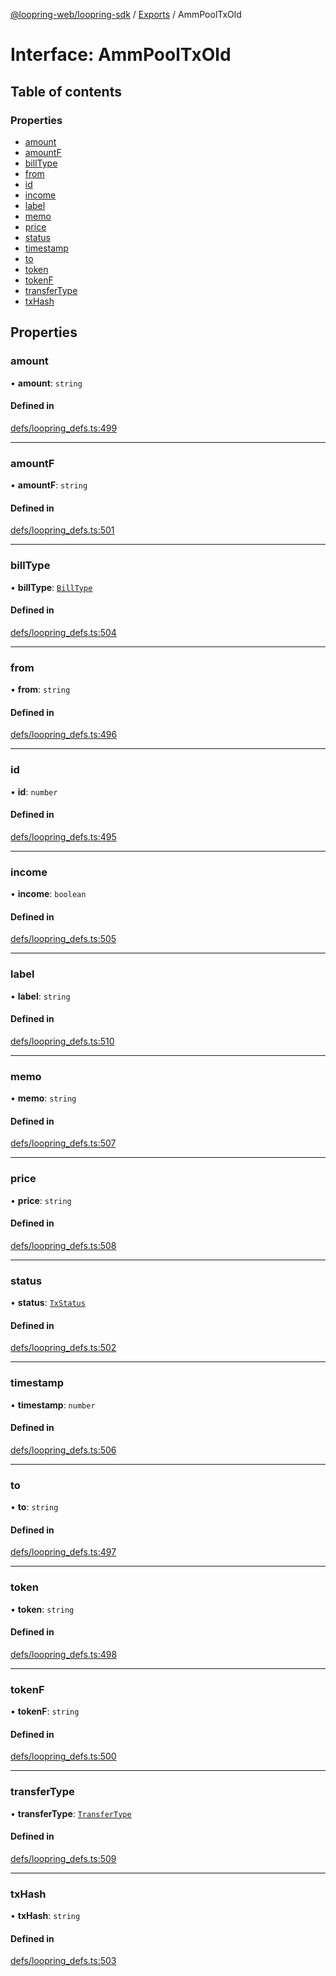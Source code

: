 [@loopring-web/loopring-sdk](../README.md) / [Exports](../modules.md) / AmmPoolTxOld

# Interface: AmmPoolTxOld

## Table of contents

### Properties

- [amount](AmmPoolTxOld.md#amount)
- [amountF](AmmPoolTxOld.md#amountf)
- [billType](AmmPoolTxOld.md#billtype)
- [from](AmmPoolTxOld.md#from)
- [id](AmmPoolTxOld.md#id)
- [income](AmmPoolTxOld.md#income)
- [label](AmmPoolTxOld.md#label)
- [memo](AmmPoolTxOld.md#memo)
- [price](AmmPoolTxOld.md#price)
- [status](AmmPoolTxOld.md#status)
- [timestamp](AmmPoolTxOld.md#timestamp)
- [to](AmmPoolTxOld.md#to)
- [token](AmmPoolTxOld.md#token)
- [tokenF](AmmPoolTxOld.md#tokenf)
- [transferType](AmmPoolTxOld.md#transfertype)
- [txHash](AmmPoolTxOld.md#txhash)

## Properties

### amount

• **amount**: `string`

#### Defined in

[defs/loopring_defs.ts:499](https://github.com/Loopring/loopring_sdk/blob/31597d7/src/defs/loopring_defs.ts#L499)

___

### amountF

• **amountF**: `string`

#### Defined in

[defs/loopring_defs.ts:501](https://github.com/Loopring/loopring_sdk/blob/31597d7/src/defs/loopring_defs.ts#L501)

___

### billType

• **billType**: [`BillType`](../enums/BillType.md)

#### Defined in

[defs/loopring_defs.ts:504](https://github.com/Loopring/loopring_sdk/blob/31597d7/src/defs/loopring_defs.ts#L504)

___

### from

• **from**: `string`

#### Defined in

[defs/loopring_defs.ts:496](https://github.com/Loopring/loopring_sdk/blob/31597d7/src/defs/loopring_defs.ts#L496)

___

### id

• **id**: `number`

#### Defined in

[defs/loopring_defs.ts:495](https://github.com/Loopring/loopring_sdk/blob/31597d7/src/defs/loopring_defs.ts#L495)

___

### income

• **income**: `boolean`

#### Defined in

[defs/loopring_defs.ts:505](https://github.com/Loopring/loopring_sdk/blob/31597d7/src/defs/loopring_defs.ts#L505)

___

### label

• **label**: `string`

#### Defined in

[defs/loopring_defs.ts:510](https://github.com/Loopring/loopring_sdk/blob/31597d7/src/defs/loopring_defs.ts#L510)

___

### memo

• **memo**: `string`

#### Defined in

[defs/loopring_defs.ts:507](https://github.com/Loopring/loopring_sdk/blob/31597d7/src/defs/loopring_defs.ts#L507)

___

### price

• **price**: `string`

#### Defined in

[defs/loopring_defs.ts:508](https://github.com/Loopring/loopring_sdk/blob/31597d7/src/defs/loopring_defs.ts#L508)

___

### status

• **status**: [`TxStatus`](../enums/TxStatus.md)

#### Defined in

[defs/loopring_defs.ts:502](https://github.com/Loopring/loopring_sdk/blob/31597d7/src/defs/loopring_defs.ts#L502)

___

### timestamp

• **timestamp**: `number`

#### Defined in

[defs/loopring_defs.ts:506](https://github.com/Loopring/loopring_sdk/blob/31597d7/src/defs/loopring_defs.ts#L506)

___

### to

• **to**: `string`

#### Defined in

[defs/loopring_defs.ts:497](https://github.com/Loopring/loopring_sdk/blob/31597d7/src/defs/loopring_defs.ts#L497)

___

### token

• **token**: `string`

#### Defined in

[defs/loopring_defs.ts:498](https://github.com/Loopring/loopring_sdk/blob/31597d7/src/defs/loopring_defs.ts#L498)

___

### tokenF

• **tokenF**: `string`

#### Defined in

[defs/loopring_defs.ts:500](https://github.com/Loopring/loopring_sdk/blob/31597d7/src/defs/loopring_defs.ts#L500)

___

### transferType

• **transferType**: [`TransferType`](../enums/TransferType.md)

#### Defined in

[defs/loopring_defs.ts:509](https://github.com/Loopring/loopring_sdk/blob/31597d7/src/defs/loopring_defs.ts#L509)

___

### txHash

• **txHash**: `string`

#### Defined in

[defs/loopring_defs.ts:503](https://github.com/Loopring/loopring_sdk/blob/31597d7/src/defs/loopring_defs.ts#L503)
